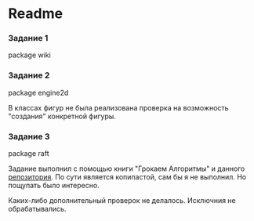 # Readme
### Задание 1
package wiki

### Задание 2
package engine2d

В классах фигур не была реализована проверка на возможность "создания" конкретной фигуры.

### Задание 3
package raft

Задание выполнил с помощью книги "Грокаем Алгоритмы"
и данного [репозитория]. По сути является копипастой, сам бы я не выполнил. Но пощупать было интересно.

Каких-либо дополнительный проверок не делалось.
Исключния не обрабатывались.



[репозитория]: <https://github.com/StanislavPetrovV/Python-Dijkstra-BFS-A-star>
